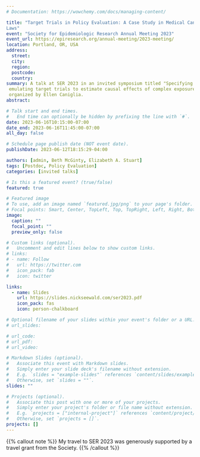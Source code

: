 ```yaml
---
# Documentation: https://wowchemy.com/docs/managing-content/

title: "Target Trials in Policy Evaluation: A Case Study in Medical Cannabis 
Laws"
event: "Society for Epidemiologic Research Annual Meeting 2023"
event_url: https://epiresearch.org/annual-meeting/2023-meeting/
location: Portland, OR, USA
address:
  street:
  city:
  region:
  postcode:
  country:
summary: A talk at SER 2023 in an invited symposium titled "Specifying and
 emulating target trials to estimate causal effects of complex exposures" 
 organized by Ellen Caniglia.
abstract:

# Talk start and end times.
#   End time can optionally be hidden by prefixing the line with `#`.
date: 2023-06-16T10:15:00-07:00
date_end: 2023-06-16T11:45:00-07:00
all_day: false

# Schedule page publish date (NOT event date).
publishDate: 2023-06-12T18:15:29-04:00

authors: [admin, Beth McGinty, Elizabeth A. Stuart]
tags: [Postdoc, Policy Evaluation]
categories: [invited talks]

# Is this a featured event? (true/false)
featured: true

# Featured image
# To use, add an image named `featured.jpg/png` to your page's folder. 
# Focal points: Smart, Center, TopLeft, Top, TopRight, Left, Right, BottomLeft, Bottom, BottomRight.
image:
  caption: ""
  focal_point: ""
  preview_only: false

# Custom links (optional).
#   Uncomment and edit lines below to show custom links.
# links:
# - name: Follow
#   url: https://twitter.com
#   icon_pack: fab
#   icon: twitter

links:
  - name: Slides
    url: https://slides.nickseewald.com/ser2023.pdf
    icon_pack: fas
    icon: person-chalkboard

# Optional filename of your slides within your event's folder or a URL.
# url_slides:

# url_code:
# url_pdf:
# url_video:

# Markdown Slides (optional).
#   Associate this event with Markdown slides.
#   Simply enter your slide deck's filename without extension.
#   E.g. `slides = "example-slides"` references `content/slides/example-slides.md`.
#   Otherwise, set `slides = ""`.
slides: ""

# Projects (optional).
#   Associate this post with one or more of your projects.
#   Simply enter your project's folder or file name without extension.
#   E.g. `projects = ["internal-project"]` references `content/project/deep-learning/index.md`.
#   Otherwise, set `projects = []`.
projects: []
---
```

{{% callout note %}}
My travel to SER 2023 was generously supported by a travel grant from the Society.
{{% /callout %}}